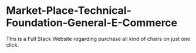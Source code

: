 # Market-Place-Technical-Foundation-General-E-Commerce
This is a Full Stack Website regarding purchase all kind of chairs on just one click.
